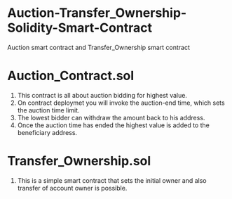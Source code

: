 # Auction-Transfer_Ownership-Solidity-Smart-Contract
Auction smart contract and Transfer_Ownership smart contract

# Auction_Contract.sol

1. This contract is all about auction bidding for highest value.
2. On contract deploymet you will invoke the auction-end time, which sets the auction time limit.
3. The lowest bidder can withdraw the amount back to his address.
4. Once the auction time has ended the highest value is added to the beneficiary address.

# Transfer_Ownership.sol

1. This is a simple smart contract that sets the initial owner and also transfer of account owner is possible.
